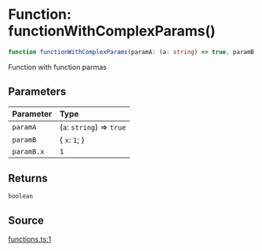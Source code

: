 # Function: functionWithComplexParams()

```ts
function functionWithComplexParams(paramA: (a: string) => true, paramB: object): boolean
```

Function with function parmas

## Parameters

| Parameter | Type |
| :------ | :------ |
| `paramA` | (`a`: `string`) => `true` |
| `paramB` | \{ `x`: `1`; \} |
| `paramB.x` | `1` |

## Returns

`boolean`

## Source

[functions.ts:1](http://source-url)
